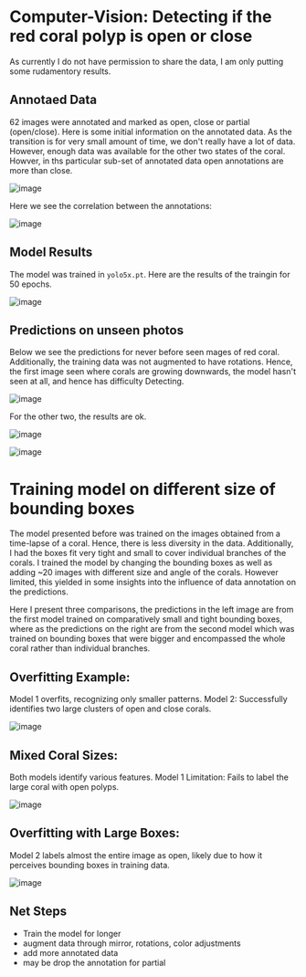 # Computer-Vision: Detecting if the red coral polyp is open or close

As currently I do not have permission to share the data, I am only putting some rudamentory results.

## Annotaed Data

62 images were annotated and marked as open, close or partial (open/close).
Here is some initial information on the annotated data.
As the transition is for very small amount of time, we don't really have a lot of data.
However, enough data was available for the other two states of the coral.
Howver, in ths particular sub-set of annotated data open annotations are more than close.

![image](./model_info/labels.jpg)

Here we see the correlation between the annotations:

![image](./model_info/labels_correlogram.jpg)

## Model Results

The model was trained in `yolo5x.pt`.
Here are the results of the traingin for 50 epochs.

![image](./model_info/results.png)


## Predictions on unseen photos

Below we see the predictions for never before seen mages of red coral. 
Additionally, the training data was not augmented to have rotations.
Hence, the first image seen where corals are growing downwards, the model hasn't seen at all, and hence has difficulty Detecting.

![image](./results/redcoraleffe.jpg)

For the other two, the results are ok.

![image](./results/CORAIL_large.jpg)

![image](./results/demo4-corallium-rubrum-demo4-corallium-rubrum-ambiance-corail.jpg)


# Training model on different size of bounding boxes

The model presented before was trained on the images obtained from a time-lapse of a coral. Hence, there is less diversity in the data. Additionally, I had the boxes fit very tight and small to cover individual branches of the corals.
I trained the model by changing the bounding boxes as well as adding ~20 images with different size and angle of the corals. However limited, this yielded in some insights into the influence of data annotation on the predictions.

Here I present three comparisons, the predictions in the left image are from the first model trained on comparatively small and tight bounding boxes, where as the predictions on the right are from the second model which was trained on bounding boxes that were bigger and encompassed the whole coral rather than individual branches.

## Overfitting Example: 
Model 1 overfits, recognizing only smaller patterns.
Model 2: Successfully identifies two large clusters of open and close corals.

![image](./results/Compare_1.png)

## Mixed Coral Sizes: 
Both models identify various features.
Model 1 Limitation: Fails to label the large coral with open polyps.

![image](./results/Compare_2.png)

## Overfitting with Large Boxes: 
Model 2 labels almost the entire image as open, likely due to how it perceives bounding boxes in training data.

![image](./results/Compare_3.png)

## Net Steps

- Train the model for longer
- augment data through mirror, rotations, color adjustments
- add more annotated data
- may be drop the annotation for partial


